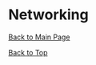 # <a href="top"></a>Networking
[Back to Main Page](https://github.com/PdxCodeGuild/career-guide)

[Back to Top](#top)
